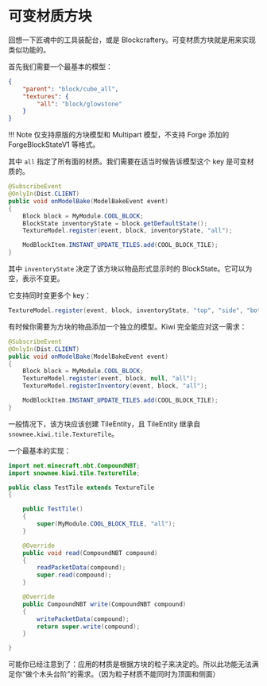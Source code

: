 # 可变材质方块

回想一下匠魂中的工具装配台，或是 Blockcraftery。可变材质方块就是用来实现类似功能的。

首先我们需要一个最基本的模型：

```json
{
    "parent": "block/cube_all",
    "textures": {
        "all": "block/glowstone"
    }
}
```

!!! Note
	仅支持原版的方块模型和 Multipart 模型，不支持 Forge 添加的 ForgeBlockStateV1 等格式。

其中 `all` 指定了所有面的材质。我们需要在适当时候告诉模型这个 key 是可变材质的。

```java
@SubscribeEvent
@OnlyIn(Dist.CLIENT)
public void onModelBake(ModelBakeEvent event)
{
    Block block = MyModule.COOL_BLOCK;
    BlockState inventoryState = block.getDefaultState();
    TextureModel.register(event, block, inventoryState, "all");

    ModBlockItem.INSTANT_UPDATE_TILES.add(COOL_BLOCK_TILE);
}
```

其中 `inventoryState` 决定了该方块以物品形式显示时的 BlockState。它可以为空，表示不变更。

它支持同时变更多个 key：

```java
TextureModel.register(event, block, inventoryState, "top", "side", "bottom");
```

有时候你需要为方块的物品添加一个独立的模型。Kiwi 完全能应对这一需求：

```java
@SubscribeEvent
@OnlyIn(Dist.CLIENT)
public void onModelBake(ModelBakeEvent event)
{
    Block block = MyModule.COOL_BLOCK;
    TextureModel.register(event, block, null, "all");
    TextureModel.registerInventory(event, block, "all");

    ModBlockItem.INSTANT_UPDATE_TILES.add(COOL_BLOCK_TILE);
}
```

一般情况下，该方块应该创建 TileEntity，且 TileEntity 继承自 `snownee.kiwi.tile.TextureTile`。

一个最基本的实现：

```java
import net.minecraft.nbt.CompoundNBT;
import snownee.kiwi.tile.TextureTile;

public class TestTile extends TextureTile
{

    public TestTile()
    {
        super(MyModule.COOL_BLOCK_TILE, "all");
    }

    @Override
    public void read(CompoundNBT compound)
    {
        readPacketData(compound);
        super.read(compound);
    }

    @Override
    public CompoundNBT write(CompoundNBT compound)
    {
        writePacketData(compound);
        return super.write(compound);
    }

}
```

可能你已经注意到了：应用的材质是根据方块的粒子来决定的。所以此功能无法满足你“做个木头台阶”的需求。（因为粒子材质不能同时为顶面和侧面）
